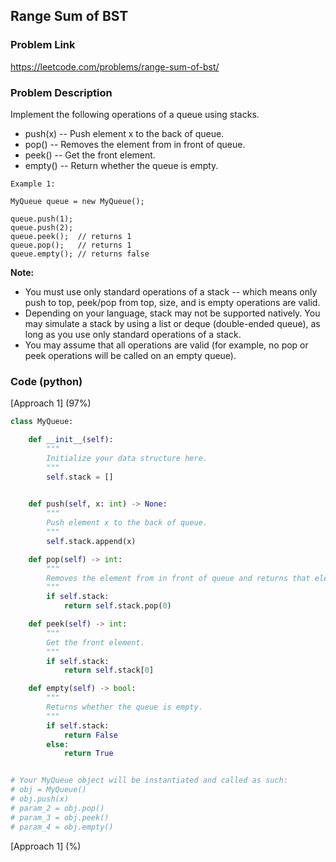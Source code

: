 ## Range Sum of BST

### Problem Link

https://leetcode.com/problems/range-sum-of-bst/

### Problem Description 

Implement the following operations of a queue using stacks.

* push(x) -- Push element x to the back of queue.
* pop() -- Removes the element from in front of queue.
* peek() -- Get the front element.
* empty() -- Return whether the queue is empty.


```
Example 1:

MyQueue queue = new MyQueue();

queue.push(1);
queue.push(2);  
queue.peek();  // returns 1
queue.pop();   // returns 1
queue.empty(); // returns false

```

**Note:**

* You must use only standard operations of a stack -- which means only push to top, peek/pop from top, size, and is empty operations are valid.
* Depending on your language, stack may not be supported natively. You may simulate a stack by using a list or deque (double-ended queue), as long as you use only standard operations of a stack.
* You may assume that all operations are valid (for example, no pop or peek operations will be called on an empty queue).

### Code (python)

[Approach 1] (97%)

```python
class MyQueue:

    def __init__(self):
        """
        Initialize your data structure here.
        """
        self.stack = []
        

    def push(self, x: int) -> None:
        """
        Push element x to the back of queue.
        """
        self.stack.append(x)

    def pop(self) -> int:
        """
        Removes the element from in front of queue and returns that element.
        """
        if self.stack:
            return self.stack.pop(0)

    def peek(self) -> int:
        """
        Get the front element.
        """
        if self.stack:
            return self.stack[0]

    def empty(self) -> bool:
        """
        Returns whether the queue is empty.
        """
        if self.stack:
            return False
        else:
            return True


# Your MyQueue object will be instantiated and called as such:
# obj = MyQueue()
# obj.push(x)
# param_2 = obj.pop()
# param_3 = obj.peek()
# param_4 = obj.empty()
```

[Approach 1] (%)

```python

```